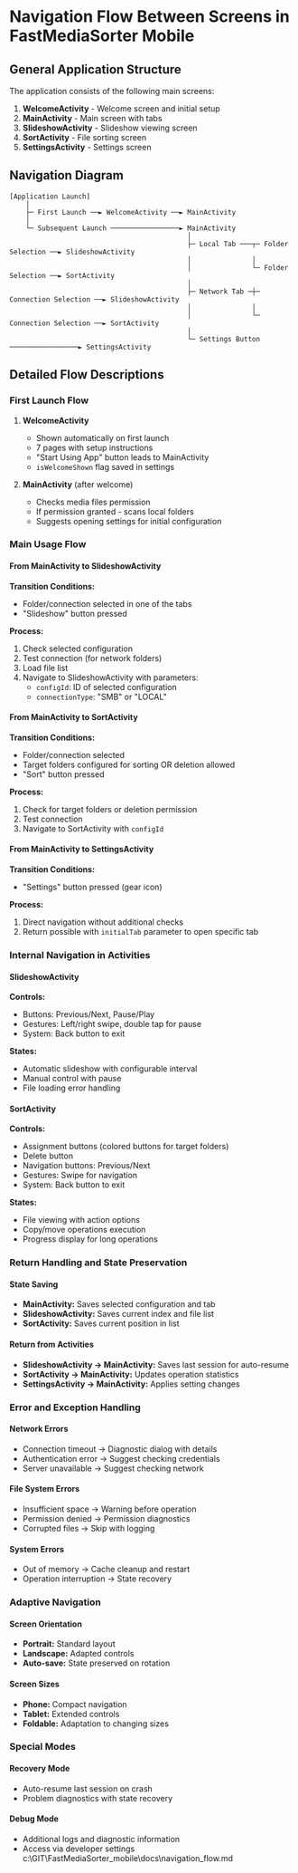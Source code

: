# Navigation Flow Between Screens in FastMediaSorter Mobile

## General Application Structure

The application consists of the following main screens:

1. **WelcomeActivity** - Welcome screen and initial setup
2. **MainActivity** - Main screen with tabs
3. **SlideshowActivity** - Slideshow viewing screen
4. **SortActivity** - File sorting screen
5. **SettingsActivity** - Settings screen

## Navigation Diagram

```
[Application Launch]
    │
    ├─ First Launch ──► WelcomeActivity ──► MainActivity
    │
    └─ Subsequent Launch ─────────────────► MainActivity
                                            │
                                            ├─ Local Tab ───┬─ Folder Selection ──► SlideshowActivity
                                            │               │
                                            │               └─ Folder Selection ──► SortActivity
                                            │
                                            ├─ Network Tab ─┼─ Connection Selection ──► SlideshowActivity
                                            │               │
                                            │               └─ Connection Selection ──► SortActivity
                                            │
                                            └─ Settings Button ─────────────────► SettingsActivity
```

## Detailed Flow Descriptions

### First Launch Flow

1. **WelcomeActivity**
   - Shown automatically on first launch
   - 7 pages with setup instructions
   - "Start Using App" button leads to MainActivity
   - `isWelcomeShown` flag saved in settings

2. **MainActivity** (after welcome)
   - Checks media files permission
   - If permission granted - scans local folders
   - Suggests opening settings for initial configuration

### Main Usage Flow

#### From MainActivity to SlideshowActivity

**Transition Conditions:**
- Folder/connection selected in one of the tabs
- "Slideshow" button pressed

**Process:**
1. Check selected configuration
2. Test connection (for network folders)
3. Load file list
4. Navigate to SlideshowActivity with parameters:
   - `configId`: ID of selected configuration
   - `connectionType`: "SMB" or "LOCAL"

#### From MainActivity to SortActivity

**Transition Conditions:**
- Folder/connection selected
- Target folders configured for sorting OR deletion allowed
- "Sort" button pressed

**Process:**
1. Check for target folders or deletion permission
2. Test connection
3. Navigate to SortActivity with `configId`

#### From MainActivity to SettingsActivity

**Transition Conditions:**
- "Settings" button pressed (gear icon)

**Process:**
1. Direct navigation without additional checks
2. Return possible with `initialTab` parameter to open specific tab

### Internal Navigation in Activities

#### SlideshowActivity

**Controls:**
- Buttons: Previous/Next, Pause/Play
- Gestures: Left/right swipe, double tap for pause
- System: Back button to exit

**States:**
- Automatic slideshow with configurable interval
- Manual control with pause
- File loading error handling

#### SortActivity

**Controls:**
- Assignment buttons (colored buttons for target folders)
- Delete button
- Navigation buttons: Previous/Next
- Gestures: Swipe for navigation
- System: Back button to exit

**States:**
- File viewing with action options
- Copy/move operations execution
- Progress display for long operations

### Return Handling and State Preservation

#### State Saving
- **MainActivity:** Saves selected configuration and tab
- **SlideshowActivity:** Saves current index and file list
- **SortActivity:** Saves current position in list

#### Return from Activities
- **SlideshowActivity → MainActivity:** Saves last session for auto-resume
- **SortActivity → MainActivity:** Updates operation statistics
- **SettingsActivity → MainActivity:** Applies setting changes

### Error and Exception Handling

#### Network Errors
- Connection timeout → Diagnostic dialog with details
- Authentication error → Suggest checking credentials
- Server unavailable → Suggest checking network

#### File System Errors
- Insufficient space → Warning before operation
- Permission denied → Permission diagnostics
- Corrupted files → Skip with logging

#### System Errors
- Out of memory → Cache cleanup and restart
- Operation interruption → State recovery

### Adaptive Navigation

#### Screen Orientation
- **Portrait:** Standard layout
- **Landscape:** Adapted controls
- **Auto-save:** State preserved on rotation

#### Screen Sizes
- **Phone:** Compact navigation
- **Tablet:** Extended controls
- **Foldable:** Adaptation to changing sizes

### Special Modes

#### Recovery Mode
- Auto-resume last session on crash
- Problem diagnostics with state recovery

#### Debug Mode
- Additional logs and diagnostic information
- Access via developer settings</content>
<parameter name="filePath">c:\GIT\FastMediaSorter_mobile\docs\navigation_flow.md